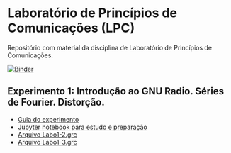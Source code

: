 # Laboratório de Princípios de Comunicações (LPC)

Repositório com material da disciplina de Laboratório de Princípios de Comunicações.

[![Binder](https://mybinder.org/badge_logo.svg)](https://mybinder.org/v2/gh/edsonportosilva/LPC/HEAD?urlpath=tree)

## Experimento 1: Introdução ao GNU Radio. Séries de Fourier. Distorção.

* [Guia do experimento](https://drive.google.com/file/d/1MiCATyBQfJ7Ft8QJJJhCNKP8OwNSWULk/view?usp=sharing)  
* [Jupyter notebook para estudo e preparação](https://drive.google.com/file/d/1Si85Z5elVWoc2JMpK4B_BvF2R7av-2nv/view?usp=sharing)
* [Arquivo Labo1-2.grc](https://drive.google.com/file/d/1Mw6peMlMrl5MBBeHbnoX6oi1AVWc_rSF/view?usp=sharing)
* [Arquivo Labo1-3.grc](https://drive.google.com/file/d/1Mu3eLMqRqHPYuE7sVp7qlA1PdiERoBdf/view?usp=sharing)
